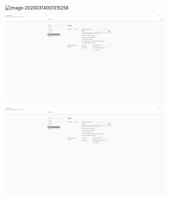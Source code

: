 ![image-20200314001315256](C:\Users\gosto\AppData\Roaming\Typora\typora-user-images\image-20200314001315256.png)

![image-20200314001449029](./images/image-20200314001449029.png)

![image-20200314001449029](./Images/image_20200314001449029.png)
